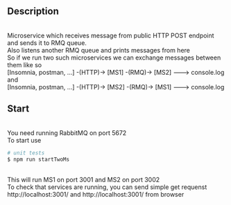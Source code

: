 ## Description
<br />Microservice which receives message from public HTTP POST endpoint and sends it to RMQ queue. 
<br />Also listens another RMQ queue and prints messages from here
<br />So if we run two such microservices we can exchange messages between them like so
<br />[Insomnia, postman, ...] -(HTTP)-> [MS1] -(RMQ)-> [MS2] ---> console.log
<br />and 
<br />[Insomnia, postman, ...] -(HTTP)-> [MS2] -(RMQ)-> [MS1] ---> console.log


## Start
<br />You need running RabbitMQ on port 5672
<br />To start use
```bash
# unit tests
$ npm run startTwoMs
```

<br />This will run MS1 on port 3001 and MS2 on port 3002
<br />To check that services are running, you can send simple get requenst http://localhost:3001/ and http://localhost:3001/ from browser
